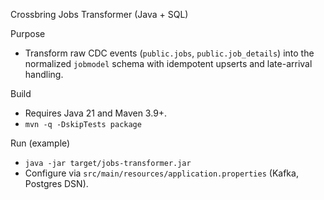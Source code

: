 Crossbring Jobs Transformer (Java + SQL)

Purpose
- Transform raw CDC events (`public.jobs`, `public.job_details`) into the normalized `jobmodel` schema with idempotent upserts and late-arrival handling.

Build
- Requires Java 21 and Maven 3.9+.
- `mvn -q -DskipTests package`

Run (example)
- `java -jar target/jobs-transformer.jar`
- Configure via `src/main/resources/application.properties` (Kafka, Postgres DSN).

